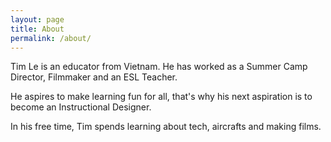 ```yaml
---
layout: page
title: About
permalink: /about/
---
```


Tim Le is an educator from Vietnam. He has worked as a Summer Camp Director, Filmmaker and an ESL Teacher.    

He aspires to make learning fun for all, that's why his next aspiration is to become an Instructional Designer.

In his free time, Tim spends learning about tech, aircrafts and making films.
